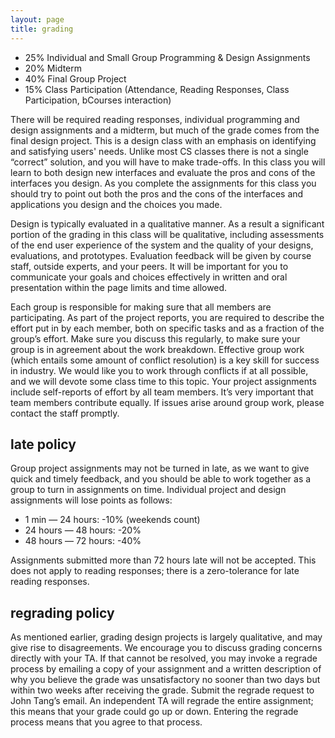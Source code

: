 ```yaml
---
layout: page
title: grading
---
```


- 25% Individual and Small Group Programming & Design Assignments
- 20% Midterm
- 40% Final Group Project
- 15% Class Participation (Attendance, Reading Responses, Class Participation, bCourses interaction)

There will be required reading responses, individual programming and design
assignments and a midterm, but much of the grade comes from the final design
project. This is a design class with an emphasis on identifying and satisfying
users' needs. Unlike most CS classes there is not a single “correct” solution,
and you will have to make trade-offs. In this class you will learn to both
design new interfaces and evaluate the pros and cons of the interfaces you
design. As you complete the assignments for this class you should try to point
out both the pros and the cons of the interfaces and applications you design
and the choices you made.

Design is typically evaluated in a qualitative manner. As a result a
significant portion of the grading in this class will be qualitative, including
assessments of the end user experience of the system and the quality of your
designs, evaluations, and prototypes. Evaluation feedback will be given by
course staff, outside experts, and your peers. It will be important for you to
communicate your goals and choices effectively in written and oral presentation
within the page limits and time allowed.

Each group is responsible for making sure that all members are participating.
As part of the project reports, you are required to describe the effort put in
by each member, both on specific tasks and as a fraction of the group’s effort.
Make sure you discuss this regularly, to make sure your group is in agreement
about the work breakdown. Effective group work (which entails some amount of
conflict resolution) is a key skill for success in industry. We would like you
to work through conflicts if at all possible, and we will devote some class
time to this topic. Your project assignments include self-reports of effort by
all team members. It’s very important that team members contribute equally. If
issues arise around group work, please contact the staff promptly.

## late policy

Group project assignments may not be turned in late, as we want to give quick
and timely feedback, and you should be able to work together as a group to turn
in assignments on time. Individual project and design assignments will lose
points as follows:

- 1 min — 24 hours:  -10% (weekends count)
- 24 hours — 48 hours:  -20%
- 48 hours — 72 hours:  -40%

Assignments submitted more than 72 hours late will not be accepted. This does not apply to reading responses; there is a zero-tolerance for late reading responses.

## regrading policy

As mentioned earlier, grading design projects is largely qualitative, and may
give rise to disagreements. We encourage you to discuss grading concerns
directly with your TA. If that cannot be resolved, you may invoke a regrade
process by emailing a copy of your assignment and a written description of why
you believe the grade was unsatisfactory no sooner than two days but within two
weeks after receiving the grade. Submit the regrade request to John Tang’s
email. An independent TA will regrade the entire assignment; this means that
your grade could go up or down. Entering the regrade process means that you
agree to that process.

